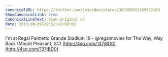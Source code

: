 ```yaml
---
canonicalURL: https://twitter.com/jmjordan/status/365968915395932160
ShowCanonicalLink: true
CanonicalLinkText: View original on
date: 2013-08-09T22:52:43+00:00
---
```

I'm at Regal Palmetto Grande Stadium 16 - @regalmovies for The Way, Way Back (Mount Pleasant, SC) [http://4sq.com/137jBD0](http://4sq.com/137jBD0)